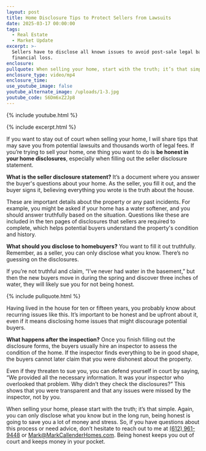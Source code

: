 ```yaml
---
layout: post
title: Home Disclosure Tips to Protect Sellers from Lawsuits
date: 2025-03-17 00:00:00
tags:
  - Real Estate
  - Market Update
excerpt: >-
  Sellers have to disclose all known issues to avoid post-sale legal battles and
  financial loss.
enclosure:
pullquote: When selling your home, start with the truth; it’s that simple.
enclosure_type: video/mp4
enclosure_time:
use_youtube_image: false
youtube_alternate_image: /uploads/1-3.jpg
youtube_code: S6Dm6xZ2Jp8
---
```

{% include youtube.html %}

{% include excerpt.html %}

If you want to stay out of court when selling your home, I will share tips that may save you from potential lawsuits and thousands worth of legal fees. If you’re trying to sell your home, one thing you want to do is **be honest in your home disclosures**, especially when filling out the seller disclosure statement.

**What is the seller disclosure statement?** It’s a document where you answer the buyer's questions about your home. As the seller, you fill it out, and the buyer signs it, believing everything you wrote is the truth about the house.

These are important details about the property or any past incidents. For example, you might be asked if your home has a water softener, and you should answer truthfully based on the situation. Questions like these are included in the ten pages of disclosures that sellers are required to complete, which helps potential buyers understand the property's condition and history.

**What should you disclose to homebuyers?** You want to fill it out truthfully. Remember, as a seller, you can only disclose what you know. There’s no guessing on the disclosures.

If you’re not truthful and claim, “I’ve never had water in the basement,” but then the new buyers move in during the spring and discover three inches of water, they will likely sue you for not being honest.

{% include pullquote.html %}

Having lived in the house for ten or fifteen years, you probably know about recurring issues like this. It’s important to be honest and be upfront about it, even if it means disclosing home issues that might discourage potential buyers.

**What happens after the inspection?** Once you finish filling out the disclosure forms, the buyers usually hire an inspector to assess the condition of the home. If the inspector finds everything to be in good shape, the buyers cannot later claim that you were dishonest about the property.

Even if they threaten to sue you, you can defend yourself in court by saying, “We provided all the necessary information. It was your inspector who overlooked that problem. Why didn’t they check the disclosures?” This shows that you were transparent and that any issues were missed by the inspector, not by you.

When selling your home, please start with the truth; it’s that simple. Again, you can only disclose what you know but in the long run, being honest is going to save you a lot of money and stress. So, if you have questions about this process or need advice, don’t hesitate to reach out to me at [(612) 961-9448](tel:6129619448) or [Mark@MarkCallenderHomes.com](mailto:Mark@MarkCallenderHomes.com). Being honest keeps you out of court and keeps money in your pocket.